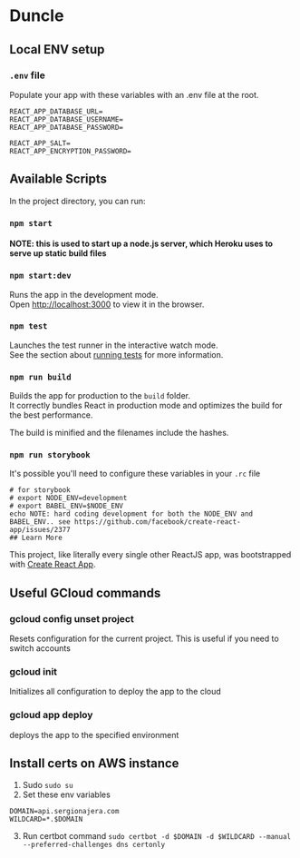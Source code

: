 # Duncle

## Local ENV setup

### `.env` file
Populate your app with these variables with an .env file at the root.
```
REACT_APP_DATABASE_URL=
REACT_APP_DATABASE_USERNAME=
REACT_APP_DATABASE_PASSWORD=

REACT_APP_SALT=
REACT_APP_ENCRYPTION_PASSWORD=
```

## Available Scripts

In the project directory, you can run:

### `npm start`
#### NOTE: this is used to start up a node.js server, which Heroku uses to serve up static build files  

### `npm start:dev`

Runs the app in the development mode.<br />
Open [http://localhost:3000](http://localhost:3000) to view it in the browser.

### `npm test`

Launches the test runner in the interactive watch mode.<br />
See the section about [running tests](https://facebook.github.io/create-react-app/docs/running-tests) for more information.

### `npm run build`

Builds the app for production to the `build` folder.<br />
It correctly bundles React in production mode and optimizes the build for the best performance.

The build is minified and the filenames include the hashes.<br />

### `npm run storybook`
It's possible you'll need to configure these variables in your `.rc` file

```
# for storybook
# export NODE_ENV=development
# export BABEL_ENV=$NODE_ENV
echo NOTE: hard coding development for both the NODE_ENV and BABEL_ENV.. see https://github.com/facebook/create-react-app/issues/2377
## Learn More
```

This project, like literally every single other ReactJS app, was bootstrapped with [Create React App](https://github.com/facebook/create-react-app).

## Useful GCloud commands
### gcloud config unset project
Resets configuration for the current project. This is useful if you need to switch accounts

### gcloud init
Initializes all configuration to deploy the app to the cloud

### gcloud app deploy
deploys the app to the specified environment

## Install certs on AWS instance
1. Sudo `sudo su`
2. Set these env variables
```
DOMAIN=api.sergionajera.com
WILDCARD=*.$DOMAIN
```
3. Run certbot command `sudo certbot -d $DOMAIN -d $WILDCARD --manual --preferred-challenges dns certonly`
